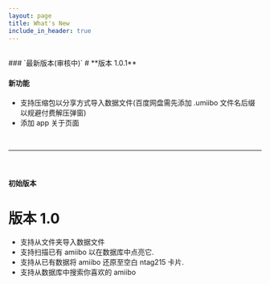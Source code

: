 ```yaml
---
layout: page
title: What's New
include_in_header: true
---
```


<br>
### `最新版本(审核中)`
# **版本 1.0.1**

#### 新功能
- 支持压缩包以分享方式导入数据文件(百度网盘需先添加 .umiibo 文件名后缀以规避付费解压弹窗)
- 添加 app 关于页面

<br>

________
<br>

### `初始版本`
# **版本 1.0**
- 支持从文件夹导入数据文件
- 支持扫描已有 amiibo 以在数据库中点亮它.
- 支持从已有数据将 amiibo 还原至空白 ntag215 卡片.
- 支持从数据库中搜索你喜欢的 amiibo
<br>